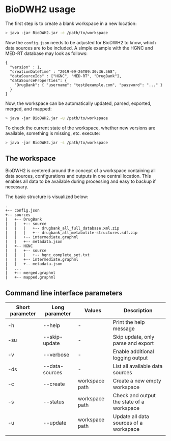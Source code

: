 # BioDWH2 usage

The first step is to create a blank workspace in a new location:

~~~BASH
> java -jar BioDWH2.jar -c /path/to/workspace
~~~

Now the ```config.json``` needs to be adjusted for BioDWH2 to know, which data sources are to be included. A simple example with the HGNC and MED-RT database may look as follows:

```
{
  "version" : 1,
  "creationDateTime" : "2019-09-26T09:30:36.568",
  "dataSourceIds" : ["HGNC", "MED-RT", "DrugBank"],
  "dataSourceProperties": {
    "DrugBank": { "username": "test@example.com", "password": "..." }
  }
}
```

Now, the workspace can be automatically updated, parsed, exported, merged, and mapped:

~~~BASH
> java -jar BioDWH2.jar -u /path/to/workspace
~~~

To check the current state of the workspace, whether new versions are available, something is missing, etc. execute:

~~~BASH
> java -jar BioDWH2.jar -s /path/to/workspace
~~~

## The workspace

BioDWH2 is centered around the concept of a workspace containing all data sources, configurations and outputs in one central location. This enables all data to be available during processing and easy to backup if necessary.

The basic structure is visualized below:

```
.
+-- config.json
+-- sources
|   +-- DrugBank
|   |   +-- source
|   |   |   +-- drugbank_all_full_database.xml.zip
|   |   |   +-- drugbank_all_metabolite-structures.sdf.zip
|   |   +-- intermediate.graphml
|   |   +-- metadata.json
|   +-- HGNC
|   |   +-- source
|   |   |   +-- hgnc_complete_set.txt
|   |   +-- intermediate.graphml
|   |   +-- metadata.json
|   ...
|   +-- merged.graphml
|   +-- mapped.graphml
```

## Command line interface parameters

| Short parameter | Long parameter | Values         | Description                               |
| --------------- | -------------- | -------------- | ----------------------------------------- |
| -h              | --help         | -              | Print the help message                    |
| -su             | --skip-update  | -              | Skip update, only parse and export        |
| -v              | --verbose      | -              | Enable additional logging output          |
| -ds             | --data-sources | -              | List all available data sources           |
| -c              | --create       | workspace path | Create a new empty workspace              |
| -s              | --status       | workspace path | Check and output the state of a workspace |
| -u              | --update       | workspace path | Update all data sources of a workspace    |
|                 |                |                |                                           |
